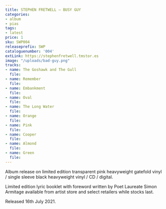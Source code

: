 ```yaml
---
title: STEPHEN FRETWELL – BUSY GUY
categories:
- album
- pias
tags:
- latest
price: 1
sku: SWP004
releaseprefix: SWP
cataloguenumber: '004'
extLink: https://stephenfretwell.tmstor.es
image: "/uploads/bad-guy.png"
tracks:
- name: The Goshawk and The Gull
  file: 
- name: Remember
  file: 
- name: Embankment
  file: 
- name: Oval
  file: 
- name: The Long Water
  file: 
- name: Orange
  file: 
- name: Pink
  file: 
- name: Cooper
  file: 
- name: Almond
  file: 
- name: Green
  file: 
---
```


Album release on limited edition transparent pink heavyweight gatefold vinyl / single sleeve black heavyweight vinyl / CD / digital.

Limited edition lyric booklet with foreword written by Poet Laureate Simon Armitage available from artist store and select retailers while stocks last.

Released 16th July 2021.